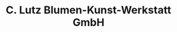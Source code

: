---
title: "C. Lutz Blumen-Kunst-Werkstatt GmbH"
url: /lauf-a-d-pegnitz/c-lutz-blumen-kunst-werkstatt-gmbh/
shop: Blumen
---